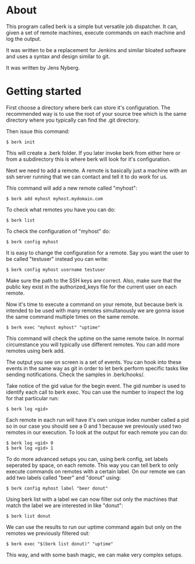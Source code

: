 # About

This program called berk is a simple but versatile job dispatcher. It can,
given a set of remote machines, execute commands on each machine and log the
output.

It was written to be a replacement for Jenkins and similar bloated software
and uses a syntax and design similar to git.

It was written by Jens Nyberg.

# Getting started

First choose a directory where berk can store it's configuration. The
recommended way is to use the root of your source tree which is the same
directory where you typically can find the .git directory.

Then issue this command:

    $ berk init

This will create a .berk folder. If you later invoke berk from either here
or from a subdirectory this is where berk will look for it's configuration.

Next we need to add a remote. A remote is basically just a machine with an
ssh server running that we can contact and tell it to do work for us.

This command will add a new remote called "myhost":

    $ berk add myhost myhost.mydomain.com

To check what remotes you have you can do:

    $ berk list

To check the configuration of "myhost" do:

    $ berk config myhost

It is easy to change the configuration for a remote. Say you want the user to
be called "testuser" instead you can write:

    $ berk config myhost username testuser

Make sure the path to the SSH keys are correct. Also, make sure that the public
key exist in the authorized_keys file for the current user on each remote.

Now it's time to execute a command on your remote, but because berk is
intended to be used with many remotes simultanously we are gonna issue the
same command multiple times on the same remote.

    $ berk exec "myhost myhost" "uptime"

This command will check the uptime on the same remote twice. In normal
circumstance you will typically use different remotes. You can add more remotes
using berk add.

The output you see on screen is a set of events. You can hook into these
events in the same way as git in order to let berk perform specific tasks like
sending notifications. Check the samples in .berk/hooks/.

Take notice of the gid value for the begin event. The gid number is used to
identify each call to berk exec. You can use the number to inspect the log for
that particular run:

    $ berk log <gid>

Each remote in each run will have it's own unique index number called a pid so
in our case you should see a 0 and 1 because we previously used two remotes in
our execution. To look at the output for each remote you can do:

    $ berk log <gid> 0
    $ berk log <gid> 1

To do more advanced setups you can, using berk config, set labels seperated by
space, on each remote. This way you can tell berk to only execute commands on
remotes with a certain label. On our remote we can add two labels called "beer"
and "donut" using:

    $ berk config myhost label "beer donut"

Using berk list with a label we can now filter out only the machines that match
the label we are interested in like "donut":

    $ berk list donut

We can use the results to run our uptime command again but only on the remotes
we previously filtered out:

    $ berk exec "$(berk list donut)" "uptime"

This way, and with some bash magic, we can make very complex setups.
